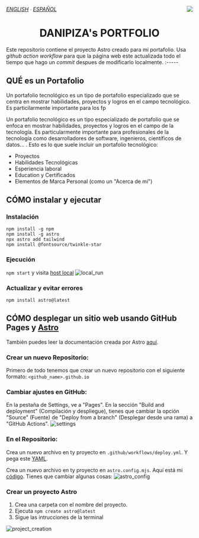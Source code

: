 *[ENGLISH](https://github.com/Danipiza/danipiza.github.io/blob/main/README.md) ∙ [ESPAÑOL](README_ESP.md)* <img align="right" src="https://visitor-badge.laobi.icu/badge?page_id=danipiza.danipiza.github.io" />

<h1 align="center"> DANIPIZA's PORTFOLIO</h1>

Este repositorio contiene el proyecto Astro creado para mi portafolio. Usa _github action workflow_ para que la página web este actualizada todo el tiempo que hago un _commit_ despues de modificarlo localmente.
:-----

## QUÉ es un Portafolio

Un portafolio tecnológico es un tipo de portafolio especializado que se centra en mostrar habilidades, proyectos y logros en el campo tecnológico. Es particilarmente importante para los fp

Un portafolio tecnológico es un tipo especializado de portafolio que se enfoca en mostrar habilidades, proyectos y logros en el campo de la tecnología. Es particularmente importante para profesionales de la tecnología como desarrolladores de software, ingenieros, científicos de datos... . Esto es lo que suele incluir un portafolio tecnológico:
- Proyectos
- Habilidades Tecnológicas
- Esperiencia laboral
- Education y Certificados
- Elementos de Marca Personal (como un "Acerca de mí")

## CÓMO instalar y ejecutar
### Instalación
```
npm install -g npm 
npm install -g astro 
npx astro add tailwind 
npm install @fontsource/twinkle-star 
```

### Ejecución
```npm start``` y visita [host local](http://localhost:3000/)
![local_run](https://github.com/Danipiza/danipiza.github.io/blob/main/readme_images/local_run.gif)

### Actualizar y evitar errores
```npm install astro@latest```

## CÓMO desplegar un sitio web usando GitHub Pages y [Astro](https://astro.build/)
También puedes leer la documentación creada por Astro [aquí](https://docs.astro.build/en/guides/deploy/github/).

### Crear un nuevo Repositorio:
Primero de todo tenemos que crear un nuevo repositorio con el siguiente formato: ```<github_name>.github.io```

### Cambiar ajustes en GitHub:
En la pestaña de Settings, ve a "Pages". En la sección "Build and deployment" (Compilación y despliegue), tienes que cambiar la opción "Source" (Fuente) de "Deploy from a branch" (Desplegar desde una rama) a "GitHub Actions".
![settings](https://github.com/Danipiza/danipiza.github.io/blob/main/readme_images/settings.webp)

### En el Repositorio:
Crea un nuevo archivo en ty proyecto en ```.github/workflows/deploy.yml```. Y pega este [YAML](https://github.com/Danipiza/danipiza.github.io/blob/main/.github/workflows/deploy.yml).


Crea un nuevo archivo en ty proyecto en ```astro.config.mjs```. Aquí está mi [código](https://github.com/Danipiza/danipiza.github.io/blob/main/astro.config.mjs). Tienes que cambiar algunas cosas:
![astro_config](https://github.com/Danipiza/danipiza.github.io/blob/main/readme_images/astro_config_esp.webp)




### Crear un proyecto Astro
1. Crea una carpeta con el nombre del proyecto.
2. Ejecuta ```npm create astro@latest```
3. Sigue las intrucciones de la terminal

![project_creation](https://github.com/Danipiza/danipiza.github.io/blob/main/readme_images/project_creation.webp)